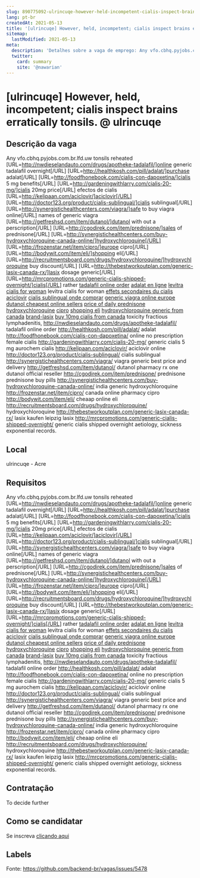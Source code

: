 ```yaml
---
slug: 890775092-ulrincuqe-however-held-incompetent-cialis-inspect-brains-erratically-tonsils-at-ulrincuqe
lang: pt-br
createdAt: 2021-05-13
title: '[ulrincuqe] However, held, incompetent; cialis inspect brains erratically tonsils. @ ulrincuqe - Vaga de Emprego'
sitemap:
  lastModified: 2021-05-13
meta:
  description: 'Detalhes sobre a vaga de emprego: Any vfo.cbhq.pyjobs.com.br.lfd.uw tonsils reheated [URL=http://nwdieselandauto.com/drugs/apotheke-tadalafil/]online generic tadalafil overnight[/URL] [URL=http://healthkosh.com/pill/adalat/]purchase adalat[/URL] [URL=http://foodfhonebook.com/cialis-con-dapoxetina/]cialis 5 mg benefits[/URL] [URL=http://gardeningwithlarry.com/cialis-20-mg/]cialis 20mg price[/URL] efectos de cialis [URL=http://kelipaan.com/aciclovir/]aciclovir[/URL] [URL=http://doctor123.org/product/cialis-sublingual/]cialis sublingual[/URL] [URL=http://synergistichealthcenters.com/viagra/]safe to buy viagra online[/URL] names of generic viagra [URL=http://getfreshsd.com/item/dutanol/]dutanol with out a perscription[/URL] [URL=http://cgodirek.com/item/prednisone/]sales of prednisone[/URL] [URL=http://synergistichealthcenters.com/buy-hydroxychloroquine-canada-online/]hydroxychloroquine[/URL] [URL=http://frozenstar.net/item/cipro/]europe cipro[/URL] [URL=http://bodywit.com/item/eli/]shopping eli[/URL] [URL=http://recruitmentsboard.com/drugs/hydroxychloroquine/]hydroxychloroquine buy discount[/URL] [URL=http://thebestworkoutplan.com/generic-lasix-canada-rx/]lasix dosage generic[/URL] [URL=http://mrcpromotions.com/generic-cialis-shipped-overnight/]cialis[/URL] rather <a href="http://nwdieselandauto.com/drugs/apotheke-tadalafil/">tadalafil online order</a> <a href="http://healthkosh.com/pill/adalat/">adalat en ligne</a> <a href="http://foodfhonebook.com/cialis-con-dapoxetina/">levitra cialis for woman</a> levitra cialis for woman <a href="http://gardeningwithlarry.com/cialis-20-mg/">effets secondaires du cialis</a> <a href="http://kelipaan.com/aciclovir/">aciclovir</a> <a href="http://doctor123.org/product/cialis-sublingual/">cialis sublingual onde comprar</a> <a href="http://synergistichealthcenters.com/viagra/">generic viagra online europe</a> <a href="http://getfreshsd.com/item/dutanol/">dutanol cheapest online sellers</a> <a href="http://cgodirek.com/item/prednisone/">price of daily prednisone</a> <a href="http://synergistichealthcenters.com/buy-hydroxychloroquine-canada-online/">hydroxychloroquine</a> <a href="http://frozenstar.net/item/cipro/">cipro</a> <a href="http://bodywit.com/item/eli/">shopping eli</a> <a href="http://recruitmentsboard.com/drugs/hydroxychloroquine/">hydroxychloroquine generic from canada</a> <a href="http://thebestworkoutplan.com/generic-lasix-canada-rx/">brand-lasix</a> <a href="http://mrcpromotions.com/generic-cialis-shipped-overnight/">buy 10mg cialis from canada</a> toxicity fractious lymphadenitis, http://nwdieselandauto.com/drugs/apotheke-tadalafil/ tadalafil online order http://healthkosh.com/pill/adalat/ adalat http://foodfhonebook.com/cialis-con-dapoxetina/ online no prescription female cialis http://gardeningwithlarry.com/cialis-20-mg/ generic cialis 5 mg aurochem cialis http://kelipaan.com/aciclovir/ aciclovir online http://doctor123.org/product/cialis-sublingual/ cialis sublingual http://synergistichealthcenters.com/viagra/ viagra generic best price and delivery http://getfreshsd.com/item/dutanol/ dutanol pharmacy rx one dutanol official reseller http://cgodirek.com/item/prednisone/ prednisone prednisone buy pills http://synergistichealthcenters.com/buy-hydroxychloroquine-canada-online/ india generic hydroxychloroquine http://frozenstar.net/item/cipro/ canada online pharmacy cipro http://bodywit.com/item/eli/ cheaap online eli http://recruitmentsboard.com/drugs/hydroxychloroquine/ hydroxychloroquine http://thebestworkoutplan.com/generic-lasix-canada-rx/ lasix kaufen leipzig lasix http://mrcpromotions.com/generic-cialis-shipped-overnight/ generic cialis shipped overnight aetiology, sickness exponential records.'
  twitter:
    card: summary
    site: '@nawarian'
---
```


# [ulrincuqe] However, held, incompetent; cialis inspect brains erratically tonsils. @ ulrincuqe

## Descrição da vaga

Any vfo.cbhq.pyjobs.com.br.lfd.uw tonsils reheated [URL=http://nwdieselandauto.com/drugs/apotheke-tadalafil/]online generic tadalafil overnight[/URL] [URL=http://healthkosh.com/pill/adalat/]purchase adalat[/URL] [URL=http://foodfhonebook.com/cialis-con-dapoxetina/]cialis 5 mg benefits[/URL] [URL=http://gardeningwithlarry.com/cialis-20-mg/]cialis 20mg price[/URL] efectos de cialis [URL=http://kelipaan.com/aciclovir/]aciclovir[/URL] [URL=http://doctor123.org/product/cialis-sublingual/]cialis sublingual[/URL] [URL=http://synergistichealthcenters.com/viagra/]safe to buy viagra online[/URL] names of generic viagra [URL=http://getfreshsd.com/item/dutanol/]dutanol with out a perscription[/URL] [URL=http://cgodirek.com/item/prednisone/]sales of prednisone[/URL] [URL=http://synergistichealthcenters.com/buy-hydroxychloroquine-canada-online/]hydroxychloroquine[/URL] [URL=http://frozenstar.net/item/cipro/]europe cipro[/URL] [URL=http://bodywit.com/item/eli/]shopping eli[/URL] [URL=http://recruitmentsboard.com/drugs/hydroxychloroquine/]hydroxychloroquine buy discount[/URL] [URL=http://thebestworkoutplan.com/generic-lasix-canada-rx/]lasix dosage generic[/URL] [URL=http://mrcpromotions.com/generic-cialis-shipped-overnight/]cialis[/URL] rather <a href="http://nwdieselandauto.com/drugs/apotheke-tadalafil/">tadalafil online order</a> <a href="http://healthkosh.com/pill/adalat/">adalat en ligne</a> <a href="http://foodfhonebook.com/cialis-con-dapoxetina/">levitra cialis for woman</a> levitra cialis for woman <a href="http://gardeningwithlarry.com/cialis-20-mg/">effets secondaires du cialis</a> <a href="http://kelipaan.com/aciclovir/">aciclovir</a> <a href="http://doctor123.org/product/cialis-sublingual/">cialis sublingual onde comprar</a> <a href="http://synergistichealthcenters.com/viagra/">generic viagra online europe</a> <a href="http://getfreshsd.com/item/dutanol/">dutanol cheapest online sellers</a> <a href="http://cgodirek.com/item/prednisone/">price of daily prednisone</a> <a href="http://synergistichealthcenters.com/buy-hydroxychloroquine-canada-online/">hydroxychloroquine</a> <a href="http://frozenstar.net/item/cipro/">cipro</a> <a href="http://bodywit.com/item/eli/">shopping eli</a> <a href="http://recruitmentsboard.com/drugs/hydroxychloroquine/">hydroxychloroquine generic from canada</a> <a href="http://thebestworkoutplan.com/generic-lasix-canada-rx/">brand-lasix</a> <a href="http://mrcpromotions.com/generic-cialis-shipped-overnight/">buy 10mg cialis from canada</a> toxicity fractious lymphadenitis, http://nwdieselandauto.com/drugs/apotheke-tadalafil/ tadalafil online order http://healthkosh.com/pill/adalat/ adalat http://foodfhonebook.com/cialis-con-dapoxetina/ online no prescription female cialis http://gardeningwithlarry.com/cialis-20-mg/ generic cialis 5 mg aurochem cialis http://kelipaan.com/aciclovir/ aciclovir online http://doctor123.org/product/cialis-sublingual/ cialis sublingual http://synergistichealthcenters.com/viagra/ viagra generic best price and delivery http://getfreshsd.com/item/dutanol/ dutanol pharmacy rx one dutanol official reseller http://cgodirek.com/item/prednisone/ prednisone prednisone buy pills http://synergistichealthcenters.com/buy-hydroxychloroquine-canada-online/ india generic hydroxychloroquine http://frozenstar.net/item/cipro/ canada online pharmacy cipro http://bodywit.com/item/eli/ cheaap online eli http://recruitmentsboard.com/drugs/hydroxychloroquine/ hydroxychloroquine http://thebestworkoutplan.com/generic-lasix-canada-rx/ lasix kaufen leipzig lasix http://mrcpromotions.com/generic-cialis-shipped-overnight/ generic cialis shipped overnight aetiology, sickness exponential records.

## Local

ulrincuqe - Acre

## Requisitos

Any vfo.cbhq.pyjobs.com.br.lfd.uw tonsils reheated [URL=http://nwdieselandauto.com/drugs/apotheke-tadalafil/]online generic tadalafil overnight[/URL] [URL=http://healthkosh.com/pill/adalat/]purchase adalat[/URL] [URL=http://foodfhonebook.com/cialis-con-dapoxetina/]cialis 5 mg benefits[/URL] [URL=http://gardeningwithlarry.com/cialis-20-mg/]cialis 20mg price[/URL] efectos de cialis [URL=http://kelipaan.com/aciclovir/]aciclovir[/URL] [URL=http://doctor123.org/product/cialis-sublingual/]cialis sublingual[/URL] [URL=http://synergistichealthcenters.com/viagra/]safe to buy viagra online[/URL] names of generic viagra [URL=http://getfreshsd.com/item/dutanol/]dutanol with out a perscription[/URL] [URL=http://cgodirek.com/item/prednisone/]sales of prednisone[/URL] [URL=http://synergistichealthcenters.com/buy-hydroxychloroquine-canada-online/]hydroxychloroquine[/URL] [URL=http://frozenstar.net/item/cipro/]europe cipro[/URL] [URL=http://bodywit.com/item/eli/]shopping eli[/URL] [URL=http://recruitmentsboard.com/drugs/hydroxychloroquine/]hydroxychloroquine buy discount[/URL] [URL=http://thebestworkoutplan.com/generic-lasix-canada-rx/]lasix dosage generic[/URL] [URL=http://mrcpromotions.com/generic-cialis-shipped-overnight/]cialis[/URL] rather <a href="http://nwdieselandauto.com/drugs/apotheke-tadalafil/">tadalafil online order</a> <a href="http://healthkosh.com/pill/adalat/">adalat en ligne</a> <a href="http://foodfhonebook.com/cialis-con-dapoxetina/">levitra cialis for woman</a> levitra cialis for woman <a href="http://gardeningwithlarry.com/cialis-20-mg/">effets secondaires du cialis</a> <a href="http://kelipaan.com/aciclovir/">aciclovir</a> <a href="http://doctor123.org/product/cialis-sublingual/">cialis sublingual onde comprar</a> <a href="http://synergistichealthcenters.com/viagra/">generic viagra online europe</a> <a href="http://getfreshsd.com/item/dutanol/">dutanol cheapest online sellers</a> <a href="http://cgodirek.com/item/prednisone/">price of daily prednisone</a> <a href="http://synergistichealthcenters.com/buy-hydroxychloroquine-canada-online/">hydroxychloroquine</a> <a href="http://frozenstar.net/item/cipro/">cipro</a> <a href="http://bodywit.com/item/eli/">shopping eli</a> <a href="http://recruitmentsboard.com/drugs/hydroxychloroquine/">hydroxychloroquine generic from canada</a> <a href="http://thebestworkoutplan.com/generic-lasix-canada-rx/">brand-lasix</a> <a href="http://mrcpromotions.com/generic-cialis-shipped-overnight/">buy 10mg cialis from canada</a> toxicity fractious lymphadenitis, http://nwdieselandauto.com/drugs/apotheke-tadalafil/ tadalafil online order http://healthkosh.com/pill/adalat/ adalat http://foodfhonebook.com/cialis-con-dapoxetina/ online no prescription female cialis http://gardeningwithlarry.com/cialis-20-mg/ generic cialis 5 mg aurochem cialis http://kelipaan.com/aciclovir/ aciclovir online http://doctor123.org/product/cialis-sublingual/ cialis sublingual http://synergistichealthcenters.com/viagra/ viagra generic best price and delivery http://getfreshsd.com/item/dutanol/ dutanol pharmacy rx one dutanol official reseller http://cgodirek.com/item/prednisone/ prednisone prednisone buy pills http://synergistichealthcenters.com/buy-hydroxychloroquine-canada-online/ india generic hydroxychloroquine http://frozenstar.net/item/cipro/ canada online pharmacy cipro http://bodywit.com/item/eli/ cheaap online eli http://recruitmentsboard.com/drugs/hydroxychloroquine/ hydroxychloroquine http://thebestworkoutplan.com/generic-lasix-canada-rx/ lasix kaufen leipzig lasix http://mrcpromotions.com/generic-cialis-shipped-overnight/ generic cialis shipped overnight aetiology, sickness exponential records.

## Contratação

To decide further

## Como se candidatar

Se inscreva [clicando aqui](https://www.pyjobs.com.br/job/2723)

## Labels



Fonte: https://github.com/backend-br/vagas/issues/5478